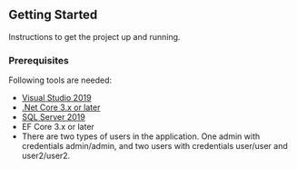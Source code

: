 
## Getting Started
Instructions to get the project up and running.

### Prerequisites
Following tools are needed:

* [Visual Studio 2019](https://visualstudio.microsoft.com/downloads/)
* [.Net Core 3.x or later](https://dotnet.microsoft.com/download/dotnet-core/3.1)
* [SQL Server 2019](https://www.microsoft.com/en-us/sql-server/sql-server-downloads)
* EF Core 3.x or later
* There are two types of users in the application. One admin with credentials admin/admin, and two users with credentials user/user and user2/user2.

